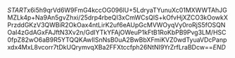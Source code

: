 $START$x6i5h9qrVd6W9FmG4kccOG096lU+5LdryaTYunuXc01MXWWTAhJGMZLk4p+Na9An5gvZhxi/25drp4rbeQI3xCmWCsQlS+kOfvHjXZCO3kOowkXPrzddGKzV3QWBiR2OkOax4ntLirK2uf6eAUpGcMVWOyqVy0roRjS5fOSQNOaI4zGdAGxFAJftN3Xv2n/GdIYTkYFAjOWeuP1kFtB1RoKbPB9Pvg3LM/HSC0fpZ82wO6aB9R5YTQQKAwIlSnNsB0uA2BwBbXFmiKVZ0wdTyuaVDcPanpxdx4MxL8vcorr7tDkUQrymvqXBa2FFXtccfph26NtNI9YrZrfLraBDcw==$END$